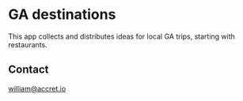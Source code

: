 # GA destinations

This app collects and distributes ideas for local GA trips, starting
with restaurants.

## Contact

william@accret.io
